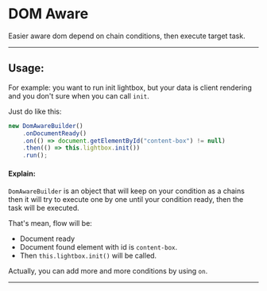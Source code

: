 # DOM Aware
Easier aware dom depend on chain conditions, then execute target task.

---

## Usage:
For example: you want to run init lightbox, but your data is client rendering
and you don't sure when you can call `init`.

Just do like this:
```javascript
new DomAwareBuilder()
    .onDocumentReady()
    .on(() => document.getElementById("content-box") != null)
    .then(() => this.lightbox.init())
    .run();
```

#### Explain:
`DomAwareBuilder` is an object that will keep on your condition as a chains
then it will try to execute one by one until your condition ready, then the 
task will be executed.

That's mean, flow will be:
- Document ready
- Document found element with id is `content-box`.
- Then `this.lightbox.init()` will be called.

Actually, you can add more and more conditions by using `on`.

---